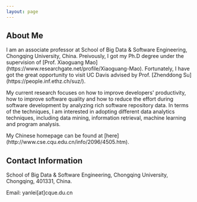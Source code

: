 ```yaml
---
layout: page
---
```


## About Me
<p>I am an associate professor at School of Big Data & Software Engineering, Chongqing University, China. Preivously, I got my Ph.D degree under the supervision of [Prof. Xiaoguang Mao](https://www.researchgate.net/profile/Xiaoguang-Mao). Fortunately, I have got the great opportunity to visit UC Davis advised by Prof. [Zhenddong Su](https://people.inf.ethz.ch/suz/).</p> 

<p>My current research focuses on how to improve developers' productivity, how to improve software quality and how to reduce the effort during software development by analyzing rich software repository data. In terms of the techniques, I am interested in adopting different data analytics techniques, including data mining, information retrieval, machine learning and program analysis.</p>

<p>My Chinese homepage can be found at [here](http://www.cse.cqu.edu.cn/info/2096/4505.htm).
</p>

## Contact Information

<p>School of Big Data & Software Engineering, Chongqing University, Chongqing, 401331, China.</p>

<p>Email: yanlei[at]cque.du.cn</p>
